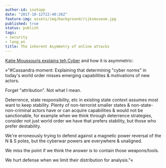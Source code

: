 ```yaml
---
author-id: isotopp
date: "2017-10-12T22:40:26Z"
feature-img: assets/img/background/rijksmuseum.jpg
published: true
status: publish
tags:
- security
- lang_en
title: The inherent Asymmetry of online attacks
---
```

[Katie Moussouris explains teh Cyber](https://twitter.com/k8em0/status/918516496569073664) 
and how it is asymmetric: 

»"#Cassandra moment: Explaining that determining "cyber norms" in today's
world order misses emerging capabilities & motivations of new actors. 

Forget "attribution". Not what I mean.

Deterrence, state responsibility, etc in existing state context assumes most
want to keep stability. Plenty of non-terrorist smaller states &
non-state-non-criminal actors have or can acquire capabilities & would not
be sanctionable, for example when we think through deterrence strategies,
consider not just world order we have that prefers stability, but those who
prefer destability.

We're erroneously trying to defend against a magnetic power reversal of the
N & S poles, but the cyberwar powers are everywhere & unaligned. 

We miss the point if we think the answer is to contain those weapons/tools.

We hurt defense when we limit their distribution for analysis."«
